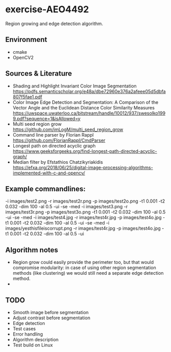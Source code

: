 # exercise-AEO4492
Region growing and edge detection algorithm.

## Environment
* cmake
* OpenCV2

## Sources & Literature
* Shading and Highlight Invariant Color Image Segmentation 
https://pdfs.semanticscholar.org/e48a/dbe72960e376a2afeee05d5dbfa807f5fae1.pdf
* Color Image Edge Detection and Segmentation: A Comparison of the Vector Angle and the Euclidean Distance Color Similarity Measures
https://uwspace.uwaterloo.ca/bitstream/handle/10012/937/swesolko1999.pdf?sequence=1&isAllowed=y
* Multi seed region grow
https://github.com/imLogM/multi_seed_region_grow
* Command line parser by Florian Rappl
https://github.com/FlorianRappl/CmdParser
* Longest path on directed acyclic graph
https://www.geeksforgeeks.org/find-longest-path-directed-acyclic-graph/
* Median filter by Efstathios Chatzikyriakidis
https://efxa.org/2018/06/25/digital-image-processing-algorithms-implemented-with-c-and-opencv/



## Example commandlines:
-i images/test2.png -r images/test2r.png -p images/test2o.png -t1 0.001 -t2 0.032 -dim 100 -al 0.5 -ui -se -med
-i images/test3.png -r images/test3r.png -p images/test3o.png -t1 0.001 -t2 0.032 -dim 100 -al 0.5 -ui -se -med
-i images/test4.jpg -r images/test4r.jpg -p images/test4o.jpg -t1 0.001 -t2 0.032 -dim 100 -al 0.5 -ui -se -med
-i images/yesthisfileiscorrupt.png -r images/test4r.jpg -p images/test4o.jpg -t1 0.001 -t2 0.032 -dim 100 -al 0.5 -ui

## Algorithm notes
* Region grow could easily provide the perimeter too, but that would compromise modularity: in case of using other region segmentation methods (like clustering) we would still need a separate edge detection method.
*

## TODO
* Smooth image before segmentation
* Adjust contrast before segmentation
* Edge detection
* Test cases
* Error handling
* Algorithm description
* Test build on Linux
